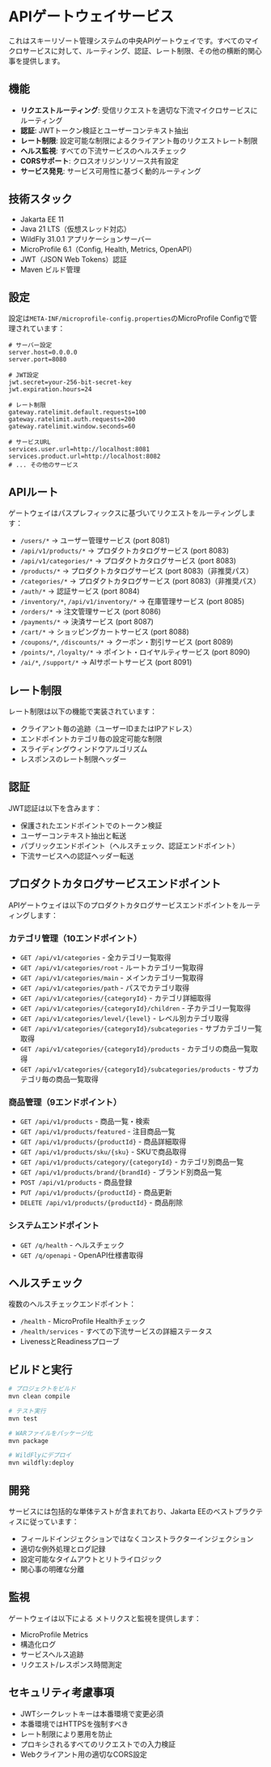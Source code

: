 # APIゲートウェイサービス

これはスキーリゾート管理システムの中央APIゲートウェイです。すべてのマイクロサービスに対して、ルーティング、認証、レート制限、その他の横断的関心事を提供します。

## 機能

- **リクエストルーティング**: 受信リクエストを適切な下流マイクロサービスにルーティング
- **認証**: JWTトークン検証とユーザーコンテキスト抽出
- **レート制限**: 設定可能な制限によるクライアント毎のリクエストレート制限
- **ヘルス監視**: すべての下流サービスのヘルスチェック
- **CORSサポート**: クロスオリジンリソース共有設定
- **サービス発見**: サービス可用性に基づく動的ルーティング

## 技術スタック

- Jakarta EE 11
- Java 21 LTS（仮想スレッド対応）
- WildFly 31.0.1 アプリケーションサーバー
- MicroProfile 6.1（Config, Health, Metrics, OpenAPI）
- JWT（JSON Web Tokens）認証
- Maven ビルド管理

## 設定

設定は`META-INF/microprofile-config.properties`のMicroProfile Configで管理されています：

```properties
# サーバー設定
server.host=0.0.0.0
server.port=8080

# JWT設定
jwt.secret=your-256-bit-secret-key
jwt.expiration.hours=24

# レート制限
gateway.ratelimit.default.requests=100
gateway.ratelimit.auth.requests=200
gateway.ratelimit.window.seconds=60

# サービスURL
services.user.url=http://localhost:8081
services.product.url=http://localhost:8082
# ... その他のサービス
```

## APIルート

ゲートウェイはパスプレフィックスに基づいてリクエストをルーティングします：

- `/users/*` → ユーザー管理サービス (port 8081)
- `/api/v1/products/*` → プロダクトカタログサービス (port 8083)
- `/api/v1/categories/*` → プロダクトカタログサービス (port 8083)
- `/products/*` → プロダクトカタログサービス (port 8083)（非推奨パス）
- `/categories/*` → プロダクトカタログサービス (port 8083)（非推奨パス）
- `/auth/*` → 認証サービス (port 8084)
- `/inventory/*`, `/api/v1/inventory/*` → 在庫管理サービス (port 8085)
- `/orders/*` → 注文管理サービス (port 8086)
- `/payments/*` → 決済サービス (port 8087)
- `/cart/*` → ショッピングカートサービス (port 8088)
- `/coupons/*`, `/discounts/*` → クーポン・割引サービス (port 8089)
- `/points/*`, `/loyalty/*` → ポイント・ロイヤルティサービス (port 8090)
- `/ai/*`, `/support/*` → AIサポートサービス (port 8091)

## レート制限

レート制限は以下の機能で実装されています：

- クライアント毎の追跡（ユーザーIDまたはIPアドレス）
- エンドポイントカテゴリ毎の設定可能な制限
- スライディングウィンドウアルゴリズム
- レスポンスのレート制限ヘッダー

## 認証

JWT認証は以下を含みます：

- 保護されたエンドポイントでのトークン検証
- ユーザーコンテキスト抽出と転送
- パブリックエンドポイント（ヘルスチェック、認証エンドポイント）
- 下流サービスへの認証ヘッダー転送

## プロダクトカタログサービスエンドポイント

APIゲートウェイは以下のプロダクトカタログサービスエンドポイントをルーティングします：

### カテゴリ管理（10エンドポイント）

- `GET /api/v1/categories` - 全カテゴリ一覧取得
- `GET /api/v1/categories/root` - ルートカテゴリ一覧取得
- `GET /api/v1/categories/main` - メインカテゴリ一覧取得
- `GET /api/v1/categories/path` - パスでカテゴリ取得
- `GET /api/v1/categories/{categoryId}` - カテゴリ詳細取得
- `GET /api/v1/categories/{categoryId}/children` - 子カテゴリ一覧取得
- `GET /api/v1/categories/level/{level}` - レベル別カテゴリ取得
- `GET /api/v1/categories/{categoryId}/subcategories` - サブカテゴリ一覧取得
- `GET /api/v1/categories/{categoryId}/products` - カテゴリの商品一覧取得
- `GET /api/v1/categories/{categoryId}/subcategories/products` - サブカテゴリ毎の商品一覧取得

### 商品管理（9エンドポイント）

- `GET /api/v1/products` - 商品一覧・検索
- `GET /api/v1/products/featured` - 注目商品一覧
- `GET /api/v1/products/{productId}` - 商品詳細取得
- `GET /api/v1/products/sku/{sku}` - SKUで商品取得
- `GET /api/v1/products/category/{categoryId}` - カテゴリ別商品一覧
- `GET /api/v1/products/brand/{brandId}` - ブランド別商品一覧
- `POST /api/v1/products` - 商品登録
- `PUT /api/v1/products/{productId}` - 商品更新
- `DELETE /api/v1/products/{productId}` - 商品削除

### システムエンドポイント

- `GET /q/health` - ヘルスチェック
- `GET /q/openapi` - OpenAPI仕様書取得

## ヘルスチェック

複数のヘルスチェックエンドポイント：

- `/health` - MicroProfile Healthチェック
- `/health/services` - すべての下流サービスの詳細ステータス
- LivenessとReadinessプローブ

## ビルドと実行

```bash
# プロジェクトをビルド
mvn clean compile

# テスト実行
mvn test

# WARファイルをパッケージ化
mvn package

# WildFlyにデプロイ
mvn wildfly:deploy
```

## 開発

サービスには包括的な単体テストが含まれており、Jakarta EEのベストプラクティスに従っています：

- フィールドインジェクションではなくコンストラクターインジェクション
- 適切な例外処理とログ記録
- 設定可能なタイムアウトとリトライロジック
- 関心事の明確な分離

## 監視

ゲートウェイは以下による メトリクスと監視を提供します：

- MicroProfile Metrics
- 構造化ログ
- サービスヘルス追跡
- リクエスト/レスポンス時間測定

## セキュリティ考慮事項

- JWTシークレットキーは本番環境で変更必須
- 本番環境ではHTTPSを強制すべき
- レート制限により悪用を防止
- プロキシされるすべてのリクエストでの入力検証
- Webクライアント用の適切なCORS設定
